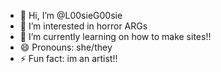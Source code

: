 - 👋 Hi, I’m @L00sieG00sie
- 👀 I’m interested in horror ARGs
- 🌱 I’m currently learning on how to make sites!!
- 😄 Pronouns: she/they
- ⚡ Fun fact: im an artist!!

<!---
L00sieG00sie/L00sieG00sie is a ✨ special ✨ repository because its `README.md` (this file) appears on your GitHub profile.
You can click the Preview link to take a look at your changes.
--->
